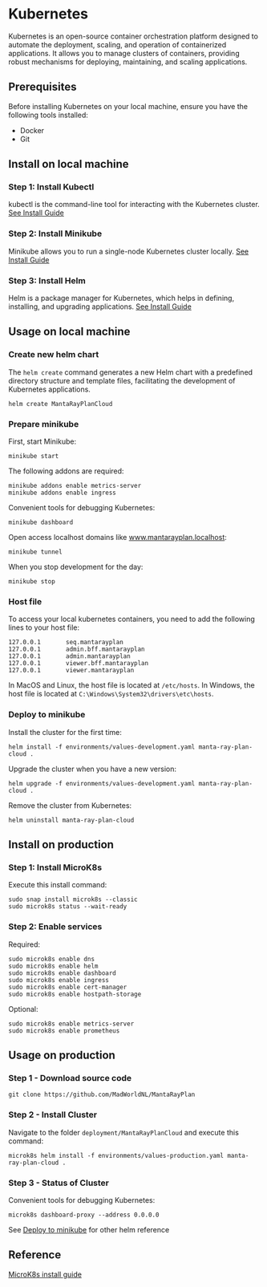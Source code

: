 # Kubernetes
Kubernetes is an open-source container orchestration platform designed to automate the deployment, scaling, and operation
of containerized applications. It allows you to manage clusters of containers, providing robust mechanisms for deploying,
maintaining, and scaling applications.

## Prerequisites
Before installing Kubernetes on your local machine, ensure you have the following tools installed:
* Docker
* Git

## Install on local machine
### Step 1: Install Kubectl
kubectl is the command-line tool for interacting with the Kubernetes cluster.
[See Install Guide](https://kubernetes.io/docs/tasks/tools/)

### Step 2: Install Minikube
Minikube allows you to run a single-node Kubernetes cluster locally.
[See Install Guide](https://minikube.sigs.k8s.io/docs/start/?arch=%2Fmacos%2Farm64%2Fstable%2Fbinary+download)

### Step 3: Install Helm
Helm is a package manager for Kubernetes, which helps in defining, installing, and upgrading applications.
[See Install Guide](https://helm.sh/docs/intro/install/)

## Usage on local machine
### Create new helm chart
The `helm create` command generates a new Helm chart with a predefined directory structure and template files, facilitating the development of Kubernetes applications.
```shell
helm create MantaRayPlanCloud
```

### Prepare minikube
First, start Minikube:
```shell
minikube start
```

The following addons are required:
```shell
minikube addons enable metrics-server
minikube addons enable ingress
```

Convenient tools for debugging Kubernetes:
```shell
minikube dashboard
```

Open access localhost domains like www.mantarayplan.localhost:
```shell
minikube tunnel
```

When you stop development for the day:
```shell
minikube stop
```

### Host file
To access your local kubernetes containers, you need to add the following lines to your host file:
```shell
127.0.0.1       seq.mantarayplan
127.0.0.1       admin.bff.mantarayplan
127.0.0.1       admin.mantarayplan
127.0.0.1       viewer.bff.mantarayplan
127.0.0.1       viewer.mantarayplan
```
In MacOS and Linux, the host file is located at `/etc/hosts`.
In Windows, the host file is located at `C:\Windows\System32\drivers\etc\hosts`.

### Deploy to minikube
Install the cluster for the first time:
```shell
helm install -f environments/values-development.yaml manta-ray-plan-cloud .
```

Upgrade the cluster when you have a new version:
```shell
helm upgrade -f environments/values-development.yaml manta-ray-plan-cloud .
```

Remove the cluster from Kubernetes:
```shell
helm uninstall manta-ray-plan-cloud
```
## Install on production
### Step 1: Install MicroK8s
Execute this install command:
```shell
sudo snap install microk8s --classic
sudo microk8s status --wait-ready
```

### Step 2: Enable services
Required:
```shell
sudo microk8s enable dns
sudo microk8s enable helm
sudo microk8s enable dashboard
sudo microk8s enable ingress
sudo microk8s enable cert-manager
sudo microk8s enable hostpath-storage
```

Optional:
```shell
sudo microk8s enable metrics-server
sudo microk8s enable prometheus
```

## Usage on production
### Step 1 - Download source code
```shell
git clone https://github.com/MadWorldNL/MantaRayPlan
```

### Step 2 - Install Cluster
Navigate to the folder `deployment/MantaRayPlanCloud` and execute this command:
```shell
microk8s helm install -f environments/values-production.yaml manta-ray-plan-cloud .
```

### Step 3 - Status of Cluster
Convenient tools for debugging Kubernetes:
```shell
microk8s dashboard-proxy --address 0.0.0.0
```

See [Deploy to minikube](#deploy-to-minikube) for other helm reference

## Reference
[MicroK8s install guide](https://microk8s.io/)